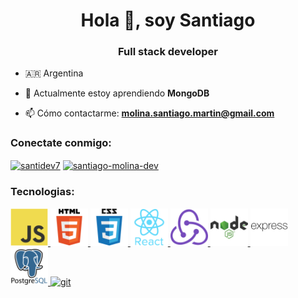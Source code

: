<h1 align="center">Hola 👋, soy Santiago</h1>
<h3 align="center">Full stack developer</h3>

- 🇦🇷 Argentina

- 🌱 Actualmente estoy aprendiendo **MongoDB**

- 📫 Cómo contactarme: **molina.santiago.martin@gmail.com**

<h3 align="left">Conectate conmigo:</h3>
<p align="left">
<a href="https://twitter.com/santidev7" target="blank"><img align="center" src="https://cdn.jsdelivr.net/npm/simple-icons@3.0.1/icons/twitter.svg" alt="santidev7" height="30" width="40" /></a>
<a href="https://linkedin.com/in/santiago-molina-dev" target="blank"><img align="center" src="https://cdn.jsdelivr.net/npm/simple-icons@3.0.1/icons/linkedin.svg" alt="santiago-molina-dev" height="30" width="40" /></a>
</p>

<h3 align="left">Tecnologias:</h3>
<p align="left"> <a href="https://developer.mozilla.org/en-US/docs/Web/JavaScript" target="_blank"> <img src="https://raw.githubusercontent.com/devicons/devicon/master/icons/javascript/javascript-original.svg" alt="javascript" width="60" height="60"/> </a> <a href="https://www.w3.org/html/" target="_blank"> <img src="https://raw.githubusercontent.com/devicons/devicon/master/icons/html5/html5-original-wordmark.svg" alt="html5" width="60" height="60"/> </a> <a href="https://www.w3schools.com/css/" target="_blank"> <img src="https://raw.githubusercontent.com/devicons/devicon/master/icons/css3/css3-original-wordmark.svg" alt="css3" width="60" height="60"/> </a> <a href="https://reactjs.org/" target="_blank"> <img src="https://raw.githubusercontent.com/devicons/devicon/master/icons/react/react-original-wordmark.svg" alt="react" width="60" height="60"/> </a> </a> <a href="https://redux.js.org" target="_blank"> <img src="https://raw.githubusercontent.com/devicons/devicon/master/icons/redux/redux-original.svg" alt="redux" width="60" height="60"/> </a> <a href="https://nodejs.org" target="_blank"> <img src="https://raw.githubusercontent.com/devicons/devicon/master/icons/nodejs/nodejs-original-wordmark.svg" alt="nodejs" width="60" height="60"/> </a> <a href="https://expressjs.com" target="_blank"> <img src="https://raw.githubusercontent.com/devicons/devicon/master/icons/express/express-original-wordmark.svg" alt="express" width="60" height="60"/> </a> <a href="https://www.postgresql.org" target="_blank"> <img src="https://raw.githubusercontent.com/devicons/devicon/master/icons/postgresql/postgresql-original-wordmark.svg" alt="postgresql" width="60" height="60"/> <a href="https://git-scm.com/" target="_blank"> <img src="https://www.vectorlogo.zone/logos/git-scm/git-scm-icon.svg" alt="git" width="60" height="60"/> </a> </p>

